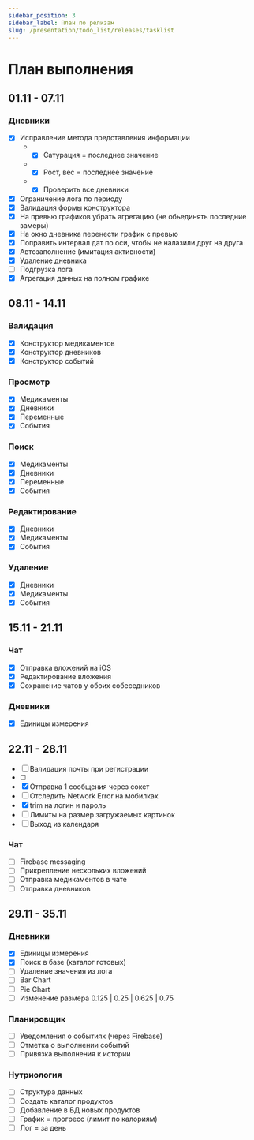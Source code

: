 ```yaml
---
sidebar_position: 3
sidebar_label: План по релизам
slug: /presentation/todo_list/releases/tasklist
---
```


# План выполнения

## 01.11 - 07.11

### Дневники
- [x] Исправление метода представления информации
    - - [x] Сатурация = последнее значение
    - - [x] Рост, вес = последнее значение
    - - [x] Проверить все дневники
- [x] Ограничение лога по периоду
- [x] Валидация формы конструктора
- [x] На превью графиков убрать агрегацию (не обьединять последние замеры)
- [x] На окно дневника перенести график с превью
- [x] Поправить интервал дат по оси, чтобы не налазили друг на друга
- [x] Автозаполнение (имитация активности)
- [x] Удаление дневника
- [ ] Подгрузка лога
- [x] Агрегация данных на полном графике

## 08.11 - 14.11

### Валидация

- [x] Конструктор медикаментов
- [x] Конструктор дневников
- [x] Конструктор событий

### Просмотр

- [x] Медикаменты
- [x] Дневники
- [x] Переменные
- [x] События

### Поиск

- [x] Медикаменты
- [x] Дневники
- [x] Переменные
- [x] События

### Редактирование

- [x] Дневники
- [x] Медикаменты
- [x] События

### Удаление

- [x] Дневники
- [x] Медикаменты
- [x] События

## 15.11 - 21.11

### Чат

- [x] Отправка вложений на iOS
- [x] Редактирование вложения
- [x] Сохранение чатов у обоих собеседников

### Дневники 

- [x] Единицы измерения

## 22.11 - 28.11

- [ ] Валидация почты при регистрации
- [ ] 
- [x] Отправка 1 сообщения через сокет
- [ ] Отследить Network Error на мобилках
- [x] trim на логин и пароль
- [ ] Лимиты на размер загружаемых картинок
- [ ] Выход из календаря

### Чат

- [ ] Firebase messaging
- [ ] Прикрепление нескольких вложений
- [ ] Отправка медикаментов в чате
- [ ] Отправка дневников

## 29.11 - 35.11


### Дневники 

- [x] Единицы измерения
- [x] Поиск в базе (каталог готовых)
- [ ] Удаление значения из лога
- [ ] Bar Chart
- [ ] Pie Chart
- [ ] Изменение размера 0.125 | 0.25 | 0.625 | 0.75

### Планировщик 

- [ ] Уведомления о событиях (через Firebase)
- [ ] Отметка о выполнении событий
- [ ] Привязка выполнения к истории

### Нутриология 
- [ ] Структура данных
- [ ] Создать каталог продуктов 
- [ ] Добавление в БД новых продуктов
- [ ] График = прогресс (лимит по калориям)
- [ ] Лог = за день